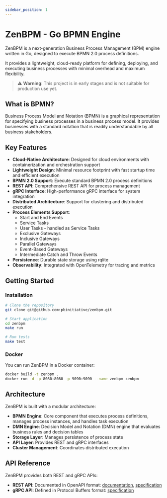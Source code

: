 ```yaml
---
sidebar_position: 1
---
```


# ZenBPM - Go BPMN Engine

ZenBPM is a next-generation Business Process Management (BPM) engine written in Go, designed to execute BPMN 2.0 process
definitions.

It provides a lightweight, cloud-ready platform for defining, deploying, and executing business processes with minimal
overhead and maximum flexibility.

> ⚠️ **Warning**: This project is in early stages and is not suitable for production use yet.

## What is BPMN?

Business Process Model and Notation (BPMN) is a graphical representation for specifying business processes in a business process model. It provides businesses with a standard notation that is readily understandable by all business stakeholders.

## Key Features

- **Cloud-Native Architecture**: Designed for cloud environments with containerization and orchestration support
- **Lightweight Design**: Minimal resource footprint with fast startup time and efficient execution
- **BPMN 2.0 Support**: Execute standard BPMN 2.0 process definitions
- **REST API**: Comprehensive REST API for process management
- **gRPC Interface**: High-performance gRPC interface for system integration
- **Distributed Architecture**: Support for clustering and distributed execution
- **Process Elements Support**:
  - Start and End Events
  - Service Tasks
  - User Tasks - handled as Service Tasks
  - Exclusive Gateways
  - Inclusive Gateways
  - Parallel Gateways
  - Event-Based Gateways
  - Intermediate Catch and Throw Events
- **Persistence**: Durable state storage using rqlite
- **Observability**: Integrated with OpenTelemetry for tracing and metrics

## Getting Started

### Installation

```bash
# Clone the repository
git clone git@github.com:pbinitiative/zenbpm.git

# Start application
cd zenbpm
make run

# Run tests
make test
```

### Docker

You can run ZenBPM in a Docker container:

```bash
docker build -t zenbpm .
docker run -d -p 8080:8080 -p 9090:9090 --name zenbpm zenbpm
```

## Architecture

ZenBPM is built with a modular architecture:

- **BPMN Engine**: Core component that executes process definitions, manages process instances, and handles task execution
- **DMN Engine**: Decision Model and Notation (DMN) engine that evaluates business rules and decision tables
- **Storage Layer**: Manages persistence of process state
- **API Layer**: Provides REST and gRPC interfaces
- **Cluster Management**: Coordinates distributed execution

## API Reference

ZenBPM provides both REST and gRPC APIs:

- **REST API**: Documented in OpenAPI format: [documentation](openapi.mdx), [specification](../openapi/redocusaurus/api.yaml)
- **gRPC API**: Defined in Protocol Buffers format: [specification](../proto/zenbpm.proto)
